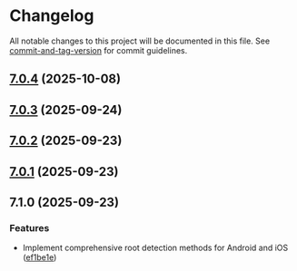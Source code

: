 # Changelog

All notable changes to this project will be documented in this file. See [commit-and-tag-version](https://github.com/absolute-version/commit-and-tag-version) for commit guidelines.

## [7.0.4](https://github.com/Cap-go/capacitor-is-root/compare/7.0.3...7.0.4) (2025-10-08)

## [7.0.3](https://github.com/Cap-go/capacitor-is-root/compare/7.0.2...7.0.3) (2025-09-24)

## [7.0.2](https://github.com/Cap-go/capacitor-is-root/compare/7.0.1...7.0.2) (2025-09-23)

## [7.0.1](https://github.com/Cap-go/capacitor-is-root/compare/7.1.0...7.0.1) (2025-09-23)

## 7.1.0 (2025-09-23)


### Features

* Implement comprehensive root detection methods for Android and iOS ([ef1be1e](https://github.com/Cap-go/capacitor-is-root/commit/ef1be1e95ea777ec3ef0b625a52158b813ddd507))
